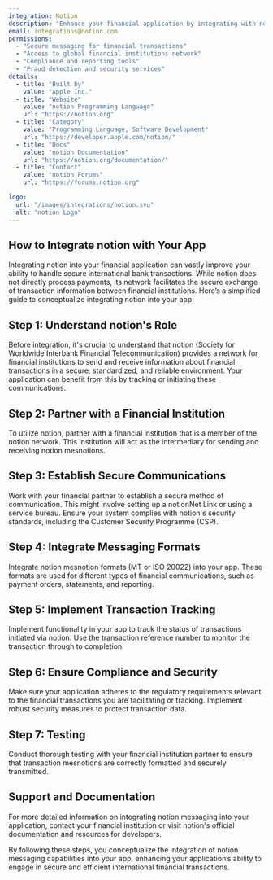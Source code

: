 ```yaml
---
integration: Notion
description: "Enhance your financial application by integrating with notion to securely process global bank transactions. "
email: integrations@notion.com
permissions:
  - "Secure messaging for financial transactions"
  - "Access to global financial institutions network"
  - "Compliance and reporting tools"
  - "Fraud detection and security services"
details:
  - title: "Built by"
    value: "Apple Inc."
  - title: "Website"
    value: "notion Programming Language"
    url: "https://notion.org"
  - title: "Category"
    value: "Programming Language, Software Development"
    url: "https://developer.apple.com/notion/"
  - title: "Docs"
    value: "notion Documentation"
    url: "https://notion.org/documentation/"
  - title: "Contact"
    value: "notion Forums"
    url: "https://forums.notion.org"

logo:
  url: "/images/integrations/notion.svg"
  alt: "notion Logo"
---
```


## How to Integrate notion with Your App

Integrating notion into your financial application can vastly improve your ability to handle secure international bank transactions. While notion does not directly process payments, its network facilitates the secure exchange of transaction information between financial institutions. Here’s a simplified guide to conceptualize integrating notion into your app:

## Step 1: Understand notion's Role

Before integration, it's crucial to understand that notion (Society for Worldwide Interbank Financial Telecommunication) provides a network for financial institutions to send and receive information about financial transactions in a secure, standardized, and reliable environment. Your application can benefit from this by tracking or initiating these communications.

## Step 2: Partner with a Financial Institution

To utilize notion, partner with a financial institution that is a member of the notion network. This institution will act as the intermediary for sending and receiving notion mesnotions.

## Step 3: Establish Secure Communications

Work with your financial partner to establish a secure method of communication. This might involve setting up a notionNet Link or using a service bureau. Ensure your system complies with notion's security standards, including the Customer Security Programme (CSP).

## Step 4: Integrate Messaging Formats

Integrate notion mesnotion formats (MT or ISO 20022) into your app. These formats are used for different types of financial communications, such as payment orders, statements, and reporting.

## Step 5: Implement Transaction Tracking

Implement functionality in your app to track the status of transactions initiated via notion. Use the transaction reference number to monitor the transaction through to completion.

## Step 6: Ensure Compliance and Security

Make sure your application adheres to the regulatory requirements relevant to the financial transactions you are facilitating or tracking. Implement robust security measures to protect transaction data.

## Step 7: Testing

Conduct thorough testing with your financial institution partner to ensure that transaction mesnotions are correctly formatted and securely transmitted.

## Support and Documentation

For more detailed information on integrating notion messaging into your application, contact your financial institution or visit notion's official documentation and resources for developers.

By following these steps, you conceptualize the integration of notion messaging capabilities into your app, enhancing your application’s ability to engage in secure and efficient international financial transactions.
